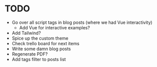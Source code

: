 # TODO

- Go over all script tags in blog posts (where we had Vue interactivity)
  - Add Vue for interactive examples?
- Add Tailwind?
- Spice up the custom theme
- Check trello board for next items
- Write some damn blog posts
- Regenerate PDF?
- Add tags filter to posts list
